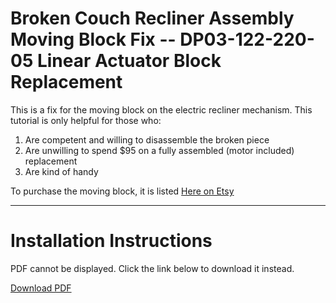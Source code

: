 # Broken Couch Recliner Assembly Moving Block Fix -- DP03-122-220-05 Linear Actuator Block Replacement

This is a fix for the moving block on the electric recliner mechanism. This tutorial is only helpful for those who:

1. Are competent and willing to disassemble the broken piece
2. Are unwilling to spend $95 on a fully assembled (motor included) replacement
3. Are kind of handy

To purchase the moving block, it is listed [Here on Etsy](https://www.etsy.com/listing/1859407220/read-description-kdpt007-115-1-linear)

---

# Installation Instructions

<object width="500" height="700" type="application/pdf" data="https://thomasjbarlow.com/pdf/DP03-122-220-05_Block_Replacement.pdf">
    <p>PDF cannot be displayed. Click the link below to download it instead.</p>
    <p><a href="https://thomasjbarlow.com/pdf/DP03-122-220-05_Block_Replacement.pdf">Download PDF</a></p>
</object>
